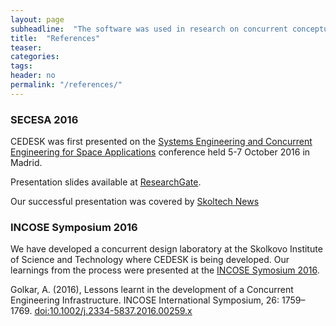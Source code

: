 ```yaml
---
layout: page
subheadline:  "The software was used in research on concurrent conceptual design of complex systems"
title:  "References"
teaser: 
categories:
tags:
header: no
permalink: "/references/"
---
```

### SECESA 2016

CEDESK was first presented on the [Systems Engineering and Concurrent Engineering for Space Applications](http://www.esa.int/Our_Activities/Space_Engineering_Technology/CDF/Systems_and_Concurrent_Engineering_for_Space_Applications_SECESA_2016) conference held 5-7 October 2016 in Madrid.

Presentation slides available at [ResearchGate](https://www.researchgate.net/publication/318641101_A_coordination_method_for_concurrent_design_and_a_collaboration_tool_for_parametric_system_models).

Our successful presentation was covered by [Skoltech News](http://www.skoltech.ru/en/2016/11/the-paper-of-skoltech-phd-student-is-one-of-the-top-10-at-the-secesa-2016-conference-of-the-european-space-agency/)

### INCOSE Symposium 2016

We have developed a concurrent design laboratory at the Skolkovo Institute of Science and Technology where CEDESK is being developed. Our learnings from the process were presented at the [INCOSE Symosium 2016](http://www.incose.org/symp2016/home).

Golkar, A. (2016), Lessons learnt in the development of a Concurrent Engineering Infrastructure. INCOSE International Symposium, 26: 1759–1769. [doi:10.1002/j.2334-5837.2016.00259.x](http://onlinelibrary.wiley.com/doi/10.1002/j.2334-5837.2016.00259.x/abstract)


